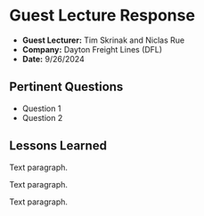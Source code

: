 # Guest Lecture Response
* **Guest Lecturer:** Tim Skrinak and Niclas Rue
* **Company:** Dayton Freight Lines (DFL)
* **Date:** 9/26/2024

## Pertinent Questions
* Question 1
* Question 2

## Lessons Learned
Text paragraph.

Text paragraph.

Text paragraph.

